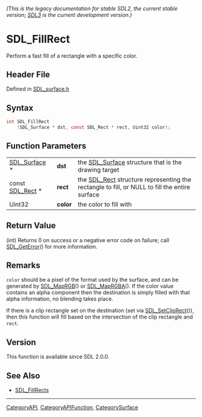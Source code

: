 ###### (This is the legacy documentation for stable SDL2, the current stable version; [SDL3](https://wiki.libsdl.org/SDL3/) is the current development version.)
# SDL_FillRect

Perform a fast fill of a rectangle with a specific color.

## Header File

Defined in [SDL_surface.h](https://github.com/libsdl-org/SDL/blob/SDL2/include/SDL_surface.h)

## Syntax

```c
int SDL_FillRect
    (SDL_Surface * dst, const SDL_Rect * rect, Uint32 color);
```

## Function Parameters

|                              |           |                                                                                                           |
| ---------------------------- | --------- | --------------------------------------------------------------------------------------------------------- |
| [SDL_Surface](SDL_Surface) * | **dst**   | the [SDL_Surface](SDL_Surface) structure that is the drawing target                                       |
| const [SDL_Rect](SDL_Rect) * | **rect**  | the [SDL_Rect](SDL_Rect) structure representing the rectangle to fill, or NULL to fill the entire surface |
| Uint32                       | **color** | the color to fill with                                                                                    |

## Return Value

(int) Returns 0 on success or a negative error code on failure; call
[SDL_GetError](SDL_GetError)() for more information.

## Remarks

`color` should be a pixel of the format used by the surface, and can be
generated by [SDL_MapRGB](SDL_MapRGB)() or [SDL_MapRGBA](SDL_MapRGBA)(). If
the color value contains an alpha component then the destination is simply
filled with that alpha information, no blending takes place.

If there is a clip rectangle set on the destination (set via
[SDL_SetClipRect](SDL_SetClipRect)()), then this function will fill based
on the intersection of the clip rectangle and `rect`.

## Version

This function is available since SDL 2.0.0.

## See Also

- [SDL_FillRects](SDL_FillRects)

----
[CategoryAPI](CategoryAPI), [CategoryAPIFunction](CategoryAPIFunction), [CategorySurface](CategorySurface)

